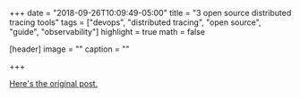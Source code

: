 +++
date = "2018-09-26T10:09:49-05:00"
title = "3 open source distributed tracing tools"
tags = ["devops", "distributed tracing", "open source", "guide", "observability"]
highlight = true
math = false

[header]
  image = ""
  caption = ""

+++

[Here's the original post.](https://opensource.com/article/18/9/distributed-tracing-tools)
